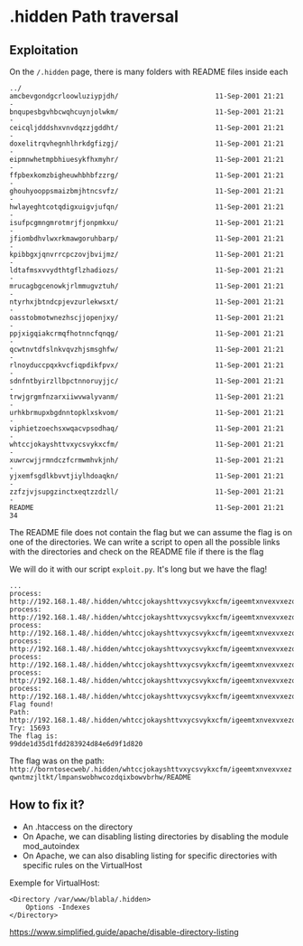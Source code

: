 # .hidden Path traversal

## Exploitation

On the `/.hidden` page, there is many folders with README files inside each

```
../
amcbevgondgcrloowluziypjdh/                        11-Sep-2001 21:21                   -
bnqupesbgvhbcwqhcuynjolwkm/                        11-Sep-2001 21:21                   -
ceicqljdddshxvnvdqzzjgddht/                        11-Sep-2001 21:21                   -
doxelitrqvhegnhlhrkdgfizgj/                        11-Sep-2001 21:21                   -
eipmnwhetmpbhiuesykfhxmyhr/                        11-Sep-2001 21:21                   -
ffpbexkomzbigheuwhbhbfzzrg/                        11-Sep-2001 21:21                   -
ghouhyooppsmaizbmjhtncsvfz/                        11-Sep-2001 21:21                   -
hwlayeghtcotqdigxuigvjufqn/                        11-Sep-2001 21:21                   -
isufpcgmngmrotmrjfjonpmkxu/                        11-Sep-2001 21:21                   -
jfiombdhvlwxrkmawgoruhbarp/                        11-Sep-2001 21:21                   -
kpibbgxjqnvrrcpczovjbvijmz/                        11-Sep-2001 21:21                   -
ldtafmsxvvydthtgflzhadiozs/                        11-Sep-2001 21:21                   -
mrucagbgcenowkjrlmmugvztuh/                        11-Sep-2001 21:21                   -
ntyrhxjbtndcpjevzurlekwsxt/                        11-Sep-2001 21:21                   -
oasstobmotwnezhscjjopenjxy/                        11-Sep-2001 21:21                   -
ppjxigqiakcrmqfhotnncfqnqg/                        11-Sep-2001 21:21                   -
qcwtnvtdfslnkvqvzhjsmsghfw/                        11-Sep-2001 21:21                   -
rlnoyduccpqxkvcfiqpdikfpvx/                        11-Sep-2001 21:21                   -
sdnfntbyirzllbpctnnoruyjjc/                        11-Sep-2001 21:21                   -
trwjgrgmfnzarxiiwvwalyvanm/                        11-Sep-2001 21:21                   -
urhkbrmupxbgdnntopklxskvom/                        11-Sep-2001 21:21                   -
viphietzoechsxwqacvpsodhaq/                        11-Sep-2001 21:21                   -
whtccjokayshttvxycsvykxcfm/                        11-Sep-2001 21:21                   -
xuwrcwjjrmndczfcrmwmhvkjnh/                        11-Sep-2001 21:21                   -
yjxemfsgdlkbvvtjiylhdoaqkn/                        11-Sep-2001 21:21                   -
zzfzjvjsupgzinctxeqtzzdzll/                        11-Sep-2001 21:21                   -
README                                             11-Sep-2001 21:21                  34
```

The README file does not contain the flag but we can assume the flag is on one of the directories. We can write a script to open all the possible links with the directories and check on the README file if there is the flag

We will do it with our script `exploit.py`. It's long but we have the flag!

```
...
process: http://192.168.1.48/.hidden/whtccjokayshttvxycsvykxcfm/igeemtxnvexvxezqwntmzjltkt/iumzgolywwwsdqbunmlkagpfqu/README/
process: http://192.168.1.48/.hidden/whtccjokayshttvxycsvykxcfm/igeemtxnvexvxezqwntmzjltkt/juavephzegfusfrqelvumphzat/
process: http://192.168.1.48/.hidden/whtccjokayshttvxycsvykxcfm/igeemtxnvexvxezqwntmzjltkt/juavephzegfusfrqelvumphzat/README/
process: http://192.168.1.48/.hidden/whtccjokayshttvxycsvykxcfm/igeemtxnvexvxezqwntmzjltkt/kbjjgbfcbchslgysntmtmcxzyr/
process: http://192.168.1.48/.hidden/whtccjokayshttvxycsvykxcfm/igeemtxnvexvxezqwntmzjltkt/kbjjgbfcbchslgysntmtmcxzyr/README/
process: http://192.168.1.48/.hidden/whtccjokayshttvxycsvykxcfm/igeemtxnvexvxezqwntmzjltkt/lmpanswobhwcozdqixbowvbrhw/
process: http://192.168.1.48/.hidden/whtccjokayshttvxycsvykxcfm/igeemtxnvexvxezqwntmzjltkt/lmpanswobhwcozdqixbowvbrhw/README/
Flag found!
Path: http://192.168.1.48/.hidden/whtccjokayshttvxycsvykxcfm/igeemtxnvexvxezqwntmzjltkt/lmpanswobhwcozdqixbowvbrhw/README
Try: 15693
The flag is:
99dde1d35d1fdd283924d84e6d9f1d820
```

The flag was on the path: `http://borntosecweb/.hidden/whtccjokayshttvxycsvykxcfm/igeemtxnvexvxezqwntmzjltkt/lmpanswobhwcozdqixbowvbrhw/README`

## How to fix it?

- An .htaccess on the directory
- On Apache, we can disabling listing directories by disabling the module mod_autoindex
- On Apache, we can also disabling listing for specific directories with specific rules on the VirtualHost

Exemple for VirtualHost:

```
<Directory /var/www/blabla/.hidden>
    Options -Indexes
</Directory>
```

https://www.simplified.guide/apache/disable-directory-listing
